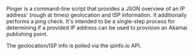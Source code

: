 Pinger is a command-line script that provides a JSON overview of an IP address' (rough at times) geolocation and ISP information. It additionally performs a ping check. It's intended to be a single-step process for determining if a provided IP address can be used to provision an Akamai publishing point.

The geolocation/ISP info is polled via the ipinfo.io API.

